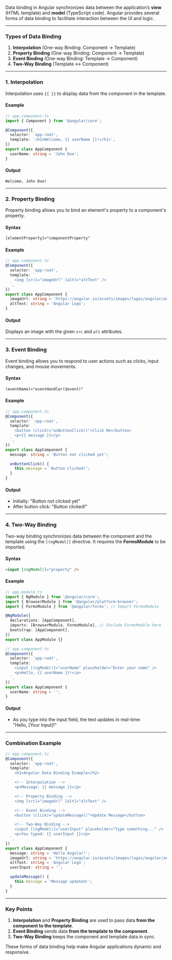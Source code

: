 Data binding in Angular synchronizes data between the application’s **view** (HTML template) and **model** (TypeScript code). Angular provides several forms of data binding to facilitate interaction between the UI and logic.

---

### **Types of Data Binding**

1. **Interpolation** (One-way Binding: Component → Template)
2. **Property Binding** (One-way Binding: Component → Template)
3. **Event Binding** (One-way Binding: Template → Component)
4. **Two-Way Binding** (Template ↔ Component)

---

### **1. Interpolation**
Interpolation uses `{{ }}` to display data from the component in the template.

#### Example
```typescript
// app.component.ts
import { Component } from '@angular/core';

@Component({
  selector: 'app-root',
  template: `<h1>Welcome, {{ userName }}!</h1>`,
})
export class AppComponent {
  userName: string = 'John Doe';
}
```

#### Output
```
Welcome, John Doe!
```

---

### **2. Property Binding**
Property binding allows you to bind an element's property to a component's property.

#### Syntax
```html
[elementProperty]="componentProperty"
```

#### Example
```typescript
// app.component.ts
@Component({
  selector: 'app-root',
  template: `
    <img [src]="imageUrl" [alt]="altText" />
  `,
})
export class AppComponent {
  imageUrl: string = 'https://angular.io/assets/images/logos/angular/angular.png';
  altText: string = 'Angular Logo';
}
```

#### Output
Displays an image with the given `src` and `alt` attributes.

---

### **3. Event Binding**
Event binding allows you to respond to user actions such as clicks, input changes, and mouse movements.

#### Syntax
```html
(eventName)="eventHandler($event)"
```

#### Example
```typescript
// app.component.ts
@Component({
  selector: 'app-root',
  template: `
    <button (click)="onButtonClick()">Click Me</button>
    <p>{{ message }}</p>
  `,
})
export class AppComponent {
  message: string = 'Button not clicked yet';

  onButtonClick() {
    this.message = 'Button clicked!';
  }
}
```

#### Output
- Initially: "Button not clicked yet"
- After button click: "Button clicked!"

---

### **4. Two-Way Binding**
Two-way binding synchronizes data between the component and the template using the `[(ngModel)]` directive. It requires the **FormsModule** to be imported.

#### Syntax
```html
<input [(ngModel)]="property" />
```

#### Example
```typescript
// app.module.ts
import { NgModule } from '@angular/core';
import { BrowserModule } from '@angular/platform-browser';
import { FormsModule } from '@angular/forms'; // Import FormsModule

@NgModule({
  declarations: [AppComponent],
  imports: [BrowserModule, FormsModule], // Include FormsModule here
  bootstrap: [AppComponent],
})
export class AppModule {}

// app.component.ts
@Component({
  selector: 'app-root',
  template: `
    <input [(ngModel)]="userName" placeholder="Enter your name" />
    <p>Hello, {{ userName }}!</p>
  `,
})
export class AppComponent {
  userName: string = '';
}
```

#### Output
- As you type into the input field, the text updates in real-time:  
  "Hello, [Your Input]!"

---

### **Combination Example**
```typescript
// app.component.ts
@Component({
  selector: 'app-root',
  template: `
    <h2>Angular Data Binding Example</h2>

    <!-- Interpolation -->
    <p>Message: {{ message }}</p>

    <!-- Property Binding -->
    <img [src]="imageUrl" [alt]="altText" />

    <!-- Event Binding -->
    <button (click)="updateMessage()">Update Message</button>

    <!-- Two-Way Binding -->
    <input [(ngModel)]="userInput" placeholder="Type something..." />
    <p>You typed: {{ userInput }}</p>
  `,
})
export class AppComponent {
  message: string = 'Hello Angular!';
  imageUrl: string = 'https://angular.io/assets/images/logos/angular/angular.svg';
  altText: string = 'Angular Logo';
  userInput: string = '';

  updateMessage() {
    this.message = 'Message updated!';
  }
}
```

---

### **Key Points**
1. **Interpolation** and **Property Binding** are used to pass data **from the component to the template**.
2. **Event Binding** sends data **from the template to the component**.
3. **Two-Way Binding** keeps the component and template data in sync.

These forms of data binding help make Angular applications dynamic and responsive. 